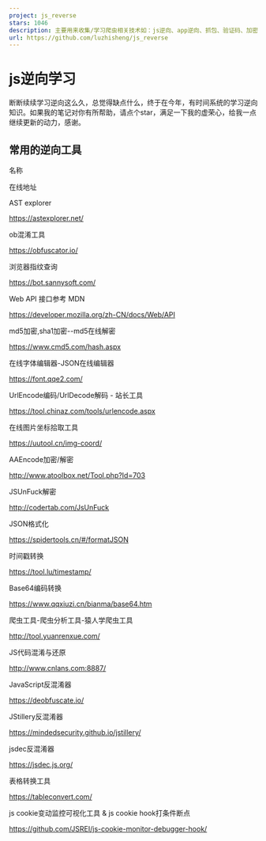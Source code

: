 ```yaml
---
project: js_reverse
stars: 1046
description: 主要用来收集/学习爬虫相关技术如：js逆向、app逆向、抓包、验证码、加密技术、自动化技术、机器学习。
url: https://github.com/luzhisheng/js_reverse
---
```


js逆向学习
======

断断续续学习逆向这么久，总觉得缺点什么，终于在今年，有时间系统的学习逆向知识。如果我的笔记对你有所帮助，请点个star，满足一下我的虚荣心，给我一点继续更新的动力，感谢。

常用的逆向工具
-------

名称

在线地址

AST explorer

https://astexplorer.net/

ob混淆工具

https://obfuscator.io/

浏览器指纹查询

https://bot.sannysoft.com/

Web API 接口参考 MDN

https://developer.mozilla.org/zh-CN/docs/Web/API

md5加密,sha1加密--md5在线解密

https://www.cmd5.com/hash.aspx

在线字体编辑器-JSON在线编辑器

https://font.qqe2.com/

UrlEncode编码/UrlDecode解码 - 站长工具

https://tool.chinaz.com/tools/urlencode.aspx

在线图片坐标拾取工具

https://uutool.cn/img-coord/

AAEncode加密/解密

http://www.atoolbox.net/Tool.php?Id=703

JSUnFuck解密

http://codertab.com/JsUnFuck

JSON格式化

https://spidertools.cn/#/formatJSON

时间戳转换

https://tool.lu/timestamp/

Base64编码转换

https://www.qqxiuzi.cn/bianma/base64.htm

爬虫工具-爬虫分析工具-猿人学爬虫工具

http://tool.yuanrenxue.com/

JS代码混淆与还原

http://www.cnlans.com:8887/

JavaScript反混淆器

https://deobfuscate.io/

JStillery反混淆器

https://mindedsecurity.github.io/jstillery/

jsdec反混淆器

https://jsdec.js.org/

表格转换工具

https://tableconvert.com/

js cookie变动监控可视化工具 & js cookie hook打条件断点

https://github.com/JSREI/js-cookie-monitor-debugger-hook/
